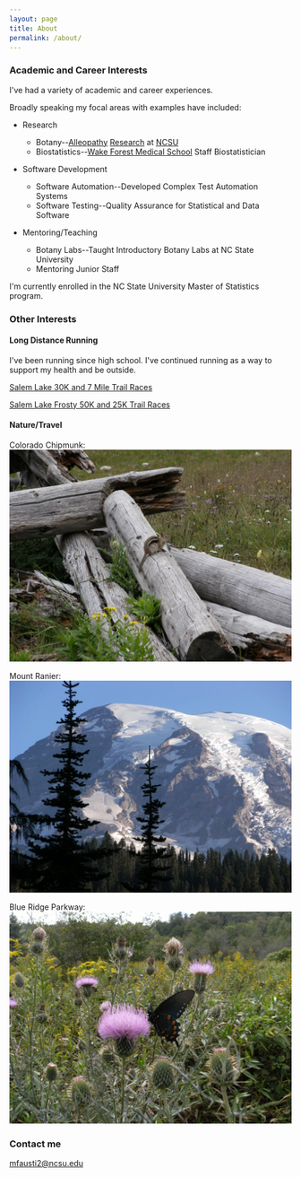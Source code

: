 ```yaml
---
layout: page
title: About
permalink: /about/
---
```



### Academic and Career Interests 

I've had a variety of academic and career experiences.  

Broadly speaking my focal areas with examples have included: 

* Research  
    + Botany--[Alleopathy](https://en.wikipedia.org/wiki/Allelopathy) [Research](https://scholar.google.com/citations?view_op=view_citation&hl=en&user=yS4zCZkAAAAJ&cstart=20&pagesize=80&citation_for_view=yS4zCZkAAAAJ:SP6oXDckpogC) at [NCSU](https://cals.ncsu.edu/plant-and-microbial-biology/about/)
    + Biostatistics--[Wake Forest Medical School](https://school.wakehealth.edu/Departments/Biostatistics-and-Data-Science) Staff Biostatistician  

* Software Development  
    + Software Automation--Developed Complex Test Automation Systems
    + Software Testing--Quality Assurance for Statistical and Data Software

* Mentoring/Teaching
    + Botany Labs--Taught Introductory Botany Labs at NC State University
    + Mentoring Junior Staff


I'm currently enrolled in the NC State University Master of Statistics program.


### Other Interests

#### Long Distance Running

I've been running since high school.  I've continued running as a way to support my health and be outside.




[Salem Lake 30K and 7 Mile Trail Races](https://runsignup.com/Race/NC/WinstonSalem/SalemLake30kand7mileTrailRuns)

[Salem Lake Frosty 50K and 25K Trail Races](https://runsignup.com/Race/NC/WinstonSalem/SalemLakeshoreFrostyFifty50k25kand50kRelay)


#### Nature/Travel

Colorado Chipmunk: ![](/images/DSCF1412.JPG)

Mount Ranier: ![](/images/MtRanier.jpg) 

Blue Ridge Parkway: ![](/images/ParkWayButterfly.jpg) 

### Contact me

[mfausti2@ncsu.edu](mailto:mfausti2@ncsu.edu)
